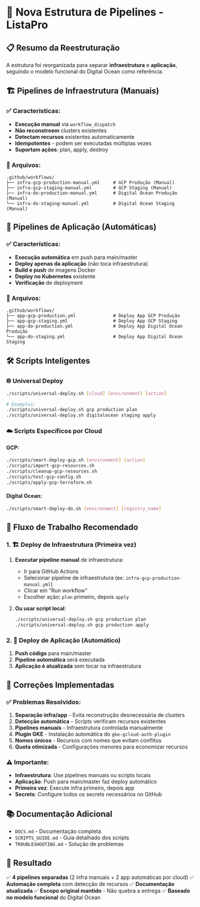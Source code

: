 # 🚀 Nova Estrutura de Pipelines - ListaPro

## 📋 Resumo da Reestruturação

A estrutura foi reorganizada para separar **infraestrutura** e **aplicação**, seguindo o modelo funcional do Digital Ocean como referência.

## 🏗️ Pipelines de Infraestrutura (Manuais)

### ✅ Características:
- **Execução manual** via `workflow_dispatch`
- **Não reconstroem** clusters existentes
- **Detectam recursos** existentes automaticamente
- **Idempotentes** - podem ser executadas múltiplas vezes
- **Suportam ações**: plan, apply, destroy

### 📁 Arquivos:
```
.github/workflows/
├── infra-gcp-production-manual.yml     # GCP Produção (Manual)
├── infra-gcp-staging-manual.yml        # GCP Staging (Manual)
├── infra-do-production-manual.yml      # Digital Ocean Produção (Manual)
└── infra-do-staging-manual.yml         # Digital Ocean Staging (Manual)
```

## 🚀 Pipelines de Aplicação (Automáticas)

### ✅ Características:
- **Execução automática** em push para main/master
- **Deploy apenas da aplicação** (não toca infraestrutura)
- **Build e push** de imagens Docker
- **Deploy no Kubernetes** existente
- **Verificação** de deployment

### 📁 Arquivos:
```
.github/workflows/
├── app-gcp-production.yml              # Deploy App GCP Produção
├── app-gcp-staging.yml                 # Deploy App GCP Staging  
├── app-do-production.yml               # Deploy App Digital Ocean Produção
└── app-do-staging.yml                  # Deploy App Digital Ocean Staging
```

## 🛠️ Scripts Inteligentes

### 🌐 Universal Deploy
```bash
./scripts/universal-deploy.sh [cloud] [environment] [action]

# Exemplos:
./scripts/universal-deploy.sh gcp production plan
./scripts/universal-deploy.sh digitalocean staging apply
```

### ☁️ Scripts Específicos por Cloud

#### GCP:
```bash
./scripts/smart-deploy-gcp.sh [environment] [action]
./scripts/import-gcp-resources.sh
./scripts/cleanup-gcp-resources.sh
./scripts/test-gcp-config.sh
./scripts/apply-gcp-terraform.sh
```

#### Digital Ocean:
```bash
./scripts/smart-deploy-do.sh [environment] [registry_name]
```

## 🎯 Fluxo de Trabalho Recomendado

### 1. 🏗️ Deploy de Infraestrutura (Primeira vez)

1. **Executar pipeline manual** de infraestrutura:
   - Ir para GitHub Actions
   - Selecionar pipeline de infraestrutura (ex: `infra-gcp-production-manual.yml`)
   - Clicar em "Run workflow"
   - Escolher ação: `plan` primeiro, depois `apply`

2. **Ou usar script local**:
   ```bash
   ./scripts/universal-deploy.sh gcp production plan
   ./scripts/universal-deploy.sh gcp production apply
   ```

### 2. 🚀 Deploy de Aplicação (Automático)

1. **Push código** para main/master
2. **Pipeline automática** será executada
3. **Aplicação é atualizada** sem tocar na infraestrutura

## 🔧 Correções Implementadas

### ✅ Problemas Resolvidos:
1. **Separação infra/app** - Evita reconstrução desnecessária de clusters
2. **Detecção automática** - Scripts verificam recursos existentes
3. **Pipelines manuais** - Infraestrutura controlada manualmente
4. **Plugin GKE** - Instalação automática do `gke-gcloud-auth-plugin`
5. **Nomes únicos** - Recursos com nomes que evitam conflitos
6. **Quota otimizada** - Configurações menores para economizar recursos

### ⚠️ Importante:
- **Infraestrutura**: Use pipelines manuais ou scripts locais
- **Aplicação**: Push para main/master faz deploy automático
- **Primeira vez**: Execute infra primeiro, depois app
- **Secrets**: Configure todos os secrets necessários no GitHub

## 📚 Documentação Adicional

- `DOCS.md` - Documentação completa
- `SCRIPTS_GUIDE.md` - Guia detalhado dos scripts
- `TROUBLESHOOTING.md` - Solução de problemas

## 🎉 Resultado

✅ **4 pipelines separadas** (2 infra manuais + 2 app automáticas por cloud)
✅ **Automação completa** com detecção de recursos
✅ **Documentação atualizada** 
✅ **Escopo original mantido** - Não quebra a entrega
✅ **Baseado no modelo funcional** do Digital Ocean
